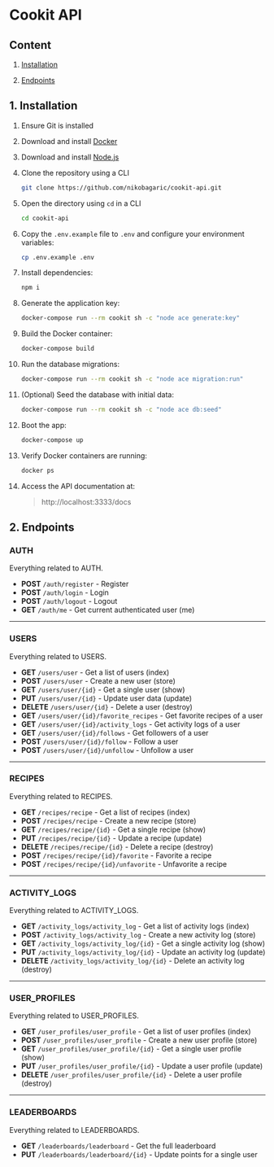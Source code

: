 # Cookit API

## Content

1. [Installation](#1-installation)

2. [Endpoints](#2-endpoints)

## 1. Installation

1. Ensure Git is installed

2. Download and install [Docker](https://www.docker.com/)

3. Download and install [Node.js](https://nodejs.org/en)

4. Clone the repository using a CLI
    ```bash
    git clone https://github.com/nikobagaric/cookit-api.git
    ```

5. Open the directory using `cd` in a CLI
    ```bash
    cd cookit-api
    ```

6. Copy the `.env.example` file to `.env` and configure your environment variables:
    ```bash
    cp .env.example .env
    ```

7. Install dependencies:
    ```bash
    npm i
    ```

8. Generate the application key:
    ```bash
    docker-compose run --rm cookit sh -c "node ace generate:key"
    ```

9. Build the Docker container:
    ```bash
    docker-compose build
    ```

10. Run the database migrations:
    ```bash
    docker-compose run --rm cookit sh -c "node ace migration:run"
    ```

11. (Optional) Seed the database with initial data:
    ```bash
    docker-compose run --rm cookit sh -c "node ace db:seed"
    ```

12. Boot the app:
    ```bash
    docker-compose up
    ```

13. Verify Docker containers are running:
    ```bash
    docker ps
    ```

14. Access the API documentation at:
    > http://localhost:3333/docs

## 2. Endpoints

### AUTH
Everything related to AUTH.

- **POST** `/auth/register` - Register
- **POST** `/auth/login` - Login
- **POST** `/auth/logout` - Logout
- **GET** `/auth/me` - Get current authenticated user (me)

---

### USERS
Everything related to USERS.

- **GET** `/users/user` - Get a list of users (index)
- **POST** `/users/user` - Create a new user (store)
- **GET** `/users/user/{id}` - Get a single user (show)
- **PUT** `/users/user/{id}` - Update user data (update)
- **DELETE** `/users/user/{id}` - Delete a user (destroy)
- **GET** `/users/user/{id}/favorite_recipes` - Get favorite recipes of a user
- **GET** `/users/user/{id}/activity_logs` - Get activity logs of a user
- **GET** `/users/user/{id}/follows` - Get followers of a user
- **POST** `/users/user/{id}/follow` - Follow a user
- **POST** `/users/user/{id}/unfollow` - Unfollow a user

---

### RECIPES
Everything related to RECIPES.

- **GET** `/recipes/recipe` - Get a list of recipes (index)
- **POST** `/recipes/recipe` - Create a new recipe (store)
- **GET** `/recipes/recipe/{id}` - Get a single recipe (show)
- **PUT** `/recipes/recipe/{id}` - Update a recipe (update)
- **DELETE** `/recipes/recipe/{id}` - Delete a recipe (destroy)
- **POST** `/recipes/recipe/{id}/favorite` - Favorite a recipe
- **POST** `/recipes/recipe/{id}/unfavorite` - Unfavorite a recipe

---

### ACTIVITY_LOGS
Everything related to ACTIVITY_LOGS.

- **GET** `/activity_logs/activity_log` - Get a list of activity logs (index)
- **POST** `/activity_logs/activity_log` - Create a new activity log (store)
- **GET** `/activity_logs/activity_log/{id}` - Get a single activity log (show)
- **PUT** `/activity_logs/activity_log/{id}` - Update an activity log (update)
- **DELETE** `/activity_logs/activity_log/{id}` - Delete an activity log (destroy)

---

### USER_PROFILES
Everything related to USER_PROFILES.

- **GET** `/user_profiles/user_profile` - Get a list of user profiles (index)
- **POST** `/user_profiles/user_profile` - Create a new user profile (store)
- **GET** `/user_profiles/user_profile/{id}` - Get a single user profile (show)
- **PUT** `/user_profiles/user_profile/{id}` - Update a user profile (update)
- **DELETE** `/user_profiles/user_profile/{id}` - Delete a user profile (destroy)

---

### LEADERBOARDS
Everything related to LEADERBOARDS.

- **GET** `/leaderboards/leaderboard` - Get the full leaderboard
- **PUT** `/leaderboards/leaderboard/{id}` - Update points for a single user
